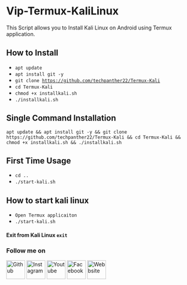 # Vip-Termux-KaliLinux
This Script allows you to Install Kali Linux on Android using Termux application.

## How to Install
- <code>apt update </code>
- <code>apt install git -y</code>
- <code>git clone https://github.com/techpanther22/Termux-Kali</code>
- <code>cd Termux-Kali</code>
- <code>chmod +x installkali.sh</code>
- <code>./installkali.sh</code>

## Single Command Installation
<pre><code>apt update && apt install git -y && git clone https://github.com/techpanther22/Termux-Kali && cd Termux-Kali && chmod +x installkali.sh && ./installkali.sh</code></pre>

## First Time Usage
- <code>cd ..</code>
- <code>./start-kali.sh</code>

## How to start kali linux
- <code>Open Termux applicaiton</code>
- <code>./start-kali.sh</code>

#### Exit from Kali Linux <code>exit</code>

### Follow me on 
<a href="https://github.com/techpanther22"><img src="https://camo.githubusercontent.com/6db5a07d93819ee616798a5448d0b1c1746f6b45/68747470733a2f2f6564656e742e6769746875622e696f2f537570657254696e7949636f6e732f696d616765732f706e672f6769746875622e706e67" alt="Github" width="50px"></a>
<a href="https://www.instagram.com/techpanther22/"><img src="https://camo.githubusercontent.com/68ff38b86f01b428567dcc406116e23728245f4e/68747470733a2f2f6564656e742e6769746875622e696f2f537570657254696e7949636f6e732f696d616765732f7376672f696e7374616772616d2e737667" alt="Instagram" width="50px"></a>
<a href="https://www.youtube.com/techpanther"><img src="https://camo.githubusercontent.com/0f31a4f7adb78461ca03dfaad4a138eedf0d14e0/68747470733a2f2f6564656e742e6769746875622e696f2f537570657254696e7949636f6e732f696d616765732f7376672f796f75747562652e737667" alt="Youtube" width="50px"></a>
<a href="https://www.facebook.com/techpanther22"><img src="https://camo.githubusercontent.com/e6d2040c65e8c6f4da10db72436cf9a1196e43ae/68747470733a2f2f6564656e742e6769746875622e696f2f537570657254696e7949636f6e732f696d616765732f7376672f66616365626f6f6b2e737667" alt="Facebook" width="50px"></a>
<a href="https://techpanther.in"><img src="https://camo.githubusercontent.com/f04204907e15a5b57cacd62b46bd7eaddf481713/68747470733a2f2f6564656e742e6769746875622e696f2f537570657254696e7949636f6e732f696d616765732f7376672f626c6f676765722e737667" alt="Webbsite" width="50px"></a>
